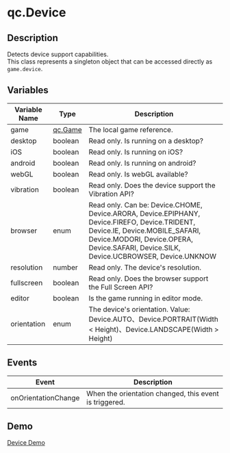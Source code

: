 # qc.Device

## Description
Detects device support capabilities.  
This class represents a singleton object that can be accessed directly as `game.device`.  

## Variables
| Variable Name | Type  | Description |
| ------------- |-------------|-------------|
| game | [qc.Game](../Game/README.md) | The local game reference. |
| desktop | boolean | Read only. Is running on a desktop? |
| iOS | boolean | Read only. Is running on iOS? |
| android | boolean | Read only. Is running on android? |
| webGL | boolean | Read only. Is webGL available? |
| vibration | boolean | Read only. Does the device support the Vibration API? |
| browser | enum | Read only. Can be: Device.CHOME, Device.ARORA, Device.EPIPHANY, Device.FIREFO, Device.TRIDENT, Device.IE, Device.MOBILE_SAFARI, Device.MODORI, Device.OPERA, Device.SAFARI, Device.SILK, Device.UCBROWSER, Device.UNKNOW |
| resolution | number | Read only. The device's resolution. |
| fullscreen | boolean | Read only. Does the browser support the Full Screen API? |
| editor | boolean | Is the game running in editor mode. |
| orientation | enum | The device's orientation. Value: Device.AUTO、Device.PORTRAIT(Width < Height)、Device.LANDSCAPE(Width > Height) |

## Events
| Event | Description |
| ------------- |-------------|
| onOrientationChange |  When the orientation changed, this event is triggered. |

## Demo
[Device Demo](http://engine.qiciengine.com/demo/misc/device/index.html)
